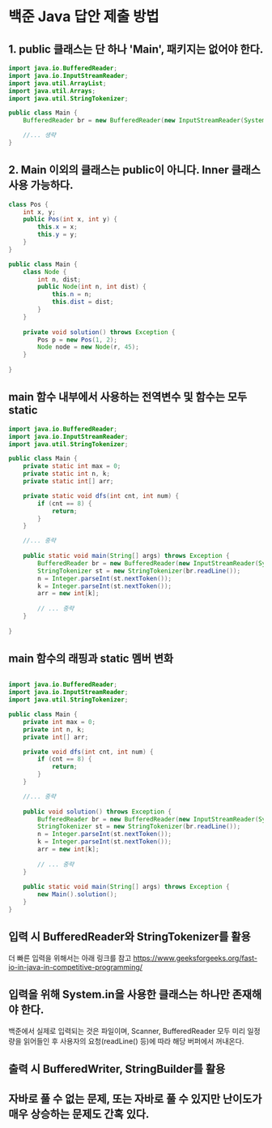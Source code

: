 # 백준 Java 답안 제출 방법

## 1. public 클래스는 단 하나 'Main', 패키지는 없어야 한다.

```java
import java.io.BufferedReader;
import java.io.InputStreamReader;
import java.util.ArrayList;
import java.util.Arrays;
import java.util.StringTokenizer;

public class Main {
    BufferedReader br = new BufferedReader(new InputStreamReader(System.in));

    //... 생략
}
```

## 2. Main 이외의 클래스는 public이 아니다. Inner 클래스 사용 가능하다.
```java
class Pos {
    int x, y;
    public Pos(int x, int y) {
        this.x = x;
        this.y = y;
    }
}

public class Main {
    class Node {
        int n, dist;
        public Node(int n, int dist) {
            this.n = n;
            this.dist = dist;
        }
    }
    
    private void solution() throws Exception {
        Pos p = new Pos(1, 2);
        Node node = new Node(r, 45);
    }
    
}

```

## main 함수 내부에서 사용하는 전역변수 및 함수는 모두 static

```java
import java.io.BufferedReader;
import java.io.InputStreamReader;
import java.util.StringTokenizer;

public class Main {
    private static int max = 0;
    private static int n, k;
    private static int[] arr;

    private static void dfs(int cnt, int num) {
        if (cnt == 8) {
            return;
        }
    }

    //... 중략
    
    public static void main(String[] args) throws Exception {
        BufferedReader br = new BufferedReader(new InputStreamReader(System.in));
        StringTokenizer st = new StringTokenizer(br.readLine());
        n = Integer.parseInt(st.nextToken());
        k = Integer.parseInt(st.nextToken());
        arr = new int[k];
    
        // ... 중략
    }
    
}
```
## main 함수의 래핑과 static 멤버 변화

```java

import java.io.BufferedReader;
import java.io.InputStreamReader;
import java.util.StringTokenizer;

public class Main {
    private int max = 0;
    private int n, k;
    private int[] arr;

    private void dfs(int cnt, int num) {
        if (cnt == 8) {
            return;
        }
    }

    //... 중략
    
    public void solution() throws Exception {
        BufferedReader br = new BufferedReader(new InputStreamReader(System.in));
        StringTokenizer st = new StringTokenizer(br.readLine());
        n = Integer.parseInt(st.nextToken());
        k = Integer.parseInt(st.nextToken());
        arr = new int[k];
    
        // ... 중략
    }
    
    public static void main(String[] args) throws Exception {
        new Main().solution();
    }
}

```

## 입력 시 BufferedReader와 StringTokenizer를 활용
더 빠른 입력을 위해서는 아래 링크를 참고
https://www.geeksforgeeks.org/fast-io-in-java-in-competitive-programming/


## 입력을 위해 System.in을 사용한 클래스는 하나만 존재해야 한다.
백준에서 실제로 입력되는 것은 파일이며, Scanner, BufferedReader 모두 미리 일정량을 읽어들인 후 사용자의 요청(readLine() 등)에 따라 해당 버퍼에서 꺼내온다. 

## 출력 시 BufferedWriter, StringBuilder를 활용

## 자바로 풀 수 없는 문제, 또는 자바로 풀 수 있지만 난이도가 매우 상승하는 문제도 간혹 있다.


